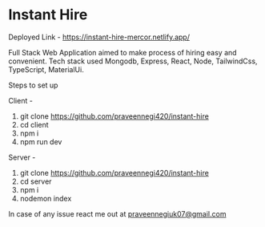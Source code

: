 # Instant Hire

Deployed Link - https://instant-hire-mercor.netlify.app/

Full Stack Web Application aimed to make process of hiring easy and convenient. Tech stack used Mongodb, Express, React, Node, TailwindCss, TypeScript, MaterialUi.

Steps to set up

Client - 
1. git clone https://github.com/praveennegi420/instant-hire
2. cd client
3. npm i
4. npm run dev

Server -
1. git clone https://github.com/praveennegi420/instant-hire
2. cd server
3. npm i
4. nodemon index


In case of any issue react me out at praveennegiuk07@gmail.com
